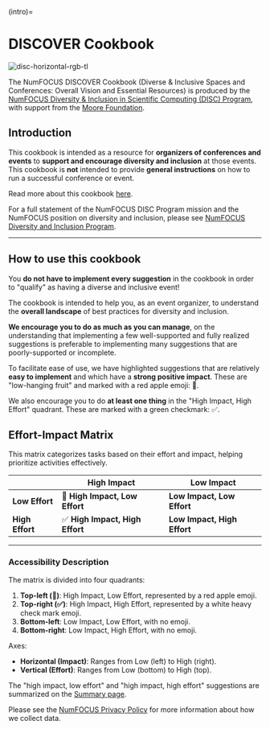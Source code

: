 (intro)=
# DISCOVER Cookbook

![disc-horizontal-rgb-tl](https://user-images.githubusercontent.com/7980466/34578828-09c97342-f14c-11e7-85b5-35b49567bef4.png)

The NumFOCUS DISCOVER Cookbook (Diverse & Inclusive Spaces and Conferences: Overall Vision and Essential Resources) is produced by the [NumFOCUS Diversity &amp; Inclusion in Scientific Computing (DISC) Program](https://www.numfocus.org/programs/diversity-and-inclusion/), with support from the [Moore Foundation](https://www.moore.org/).

## Introduction

This cookbook is intended as a resource for **organizers of conferences and events** to **support and encourage diversity and inclusion** at those events. This cookbook is **not** intended to provide **general instructions** on how to run a successful conference or event. 

Read more about this cookbook [here](/01_about.md).

For a full statement of the NumFOCUS DISC Program mission and the NumFOCUS position on diversity and inclusion, please see [NumFOCUS Diversity and Inclusion Program](https://www.numfocus.org/programs/diversity-and-inclusion/).

---

## How to use this cookbook

You **do not have to implement every suggestion** in the cookbook in order to &quot;qualify&quot; as having a diverse and inclusive event!

The cookbook is intended to help you, as an event organizer, to understand the **overall landscape** of best practices for diversity and inclusion.

**We encourage you to do as much as you can manage**, on the understanding that implementing a few well-supported and fully realized suggestions is preferable to implementing many suggestions that are poorly-supported or incomplete.

To facilitate ease of use, we have highlighted suggestions that are relatively **easy to implement** and which have a **strong positive impact**. These are &quot;low-hanging fruit&quot; and marked with a red apple emoji: 🍎.

We also encourage you to do **at least one thing** in the &quot;High Impact, High Effort&quot; quadrant. These are marked with a green checkmark: ✅.

## Effort-Impact Matrix

This matrix categorizes tasks based on their effort and impact, helping prioritize activities effectively.  

|                 | **High Impact**                          | **Low Impact**                           |
|-----------------|------------------------------------------|------------------------------------------|
| **Low Effort**  | 🍎 **High Impact, Low Effort**           | **Low Impact, Low Effort**              |
| **High Effort** | ✅ **High Impact, High Effort**          | **Low Impact, High Effort**             |

---

### Accessibility Description
The matrix is divided into four quadrants:
1. **Top-left (🍎)**: High Impact, Low Effort, represented by a red apple emoji.
2. **Top-right (✅)**: High Impact, High Effort, represented by a white heavy check mark emoji.
3. **Bottom-left**: Low Impact, Low Effort, with no emoji.
4. **Bottom-right**: Low Impact, High Effort, with no emoji.

Axes:
- **Horizontal (Impact)**: Ranges from Low (left) to High (right).
- **Vertical (Effort)**: Ranges from Low (bottom) to High (top).


The "high impact, low effort" and "high impact, high effort" suggestions are summarized on the [Summary page](/02_minimal_measures.md).

Please see the [NumFOCUS Privacy Policy](https://numfocus.org/privacy-policy) for more information about how we collect data.
